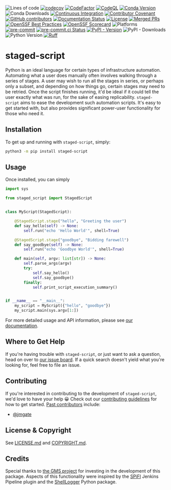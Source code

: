 ![Lines of code](https://sloc.xyz/github/sandialabs/staged-script/?category=code)
[![codecov](https://codecov.io/gh/sandialabs/staged-script/branch/master/graph/badge.svg?token=FmDStZ6FVR)](https://codecov.io/gh/sandialabs/staged-script)
[![CodeFactor](https://www.codefactor.io/repository/github/sandialabs/staged-script/badge/master)](https://www.codefactor.io/repository/github/sandialabs/staged-script/overview/master)
[![CodeQL](https://github.com/sandialabs/staged-script/actions/workflows/github-code-scanning/codeql/badge.svg)](https://github.com/sandialabs/staged-script/actions/workflows/github-code-scanning/codeql)
[![Conda Version](https://img.shields.io/conda/v/conda-forge/staged-script?label=conda-forge)](https://anaconda.org/conda-forge/staged-script)
![Conda Downloads](https://img.shields.io/conda/d/conda-forge/staged-script?label=conda-forge%20downloads)
[![Continuous Integration](https://github.com/sandialabs/staged-script/actions/workflows/continuous-integration.yml/badge.svg)](https://github.com/sandialabs/staged-script/actions/workflows/continuous-integration.yml)
[![Contributor Covenant](https://img.shields.io/badge/Contributor%20Covenant-2.1-4baaaa.svg)](CODE_OF_CONDUCT.md)
[![GitHub contributors](https://img.shields.io/github/contributors/sandialabs/staged-script.svg)](https://github.com/sandialabs/staged-script/graphs/contributors)
[![Documentation Status](https://readthedocs.org/projects/staged-script/badge/?version=latest)](https://staged-script.readthedocs.io/en/latest/?badge=latest)
[![License](https://anaconda.org/conda-forge/staged-script/badges/license.svg)](LICENSE.md)
[![Merged PRs](https://img.shields.io/github/issues-pr-closed-raw/sandialabs/staged-script.svg?label=merged+PRs)](https://github.com/sandialabs/staged-script/pulls?q=is:pr+is:merged)
[![OpenSSF Best Practices](https://bestpractices.coreinfrastructure.org/projects/8864/badge)](https://bestpractices.coreinfrastructure.org/projects/8864)
[![OpenSSF Scorecard](https://api.securityscorecards.dev/projects/github.com/sandialabs/staged-script/badge)](https://securityscorecards.dev/viewer/?uri=github.com/sandialabs/staged-script)
![Platforms](https://anaconda.org/conda-forge/staged-script/badges/platforms.svg)
[![pre-commit](https://img.shields.io/badge/pre--commit-enabled-brightgreen?logo=pre-commit)](https://github.com/pre-commit/pre-commit)
[![pre-commit.ci Status](https://results.pre-commit.ci/badge/github/sandialabs/staged-script/master.svg)](https://results.pre-commit.ci/latest/github/sandialabs/staged-script/master)
[![PyPI - Version](https://img.shields.io/pypi/v/staged-script?label=PyPI)](https://pypi.org/project/staged-script/)
![PyPI - Downloads](https://img.shields.io/pypi/dm/staged-script?label=PyPI%20downloads)
![Python Version](https://img.shields.io/badge/Python-3.10|3.11|3.12|3.13|3.14-blue.svg)
[![Ruff](https://img.shields.io/endpoint?url=https://raw.githubusercontent.com/astral-sh/ruff/main/assets/badge/v2.json)](https://github.com/astral-sh/ruff)

# staged-script

Python is an ideal language for certain types of infrastructure automation.
Automating what a user does manually often involves walking through a series of
stages.  A user may wish to run all the stages in series, or perhaps only a
subset, and depending on how things go, certain stages may need to be retried.
Once the script finishes running, it'd be ideal if it could tell the user
exactly what was run, for the sake of easing replicability.  `staged-script`
aims to ease the development such automation scripts.  It's easy to get started
with, but also provides significant power-user functionality for those who need
it.

## Installation

To get up and running with `staged-script`, simply:
```bash
python3 -m pip install staged-script
```

## Usage

Once installed, you can simply
```python
import sys

from staged_script import StagedScript


class MyScript(StagedScript):

    @StagedScript.stage("hello", "Greeting the user")
    def say_hello(self) -> None:
        self.run("echo 'Hello World'", shell=True)

    @StagedScript.stage("goodbye", "Bidding farewell")
    def say_goodbye(self) -> None:
        self.run("echo 'Goodbye World'", shell=True)

    def main(self, argv: list[str]) -> None:
        self.parse_args(argv)
        try:
            self.say_hello()
            self.say_goodbye()
        finally:
            self.print_script_execution_summary()


if __name__ == "__main__":
    my_script = MyScript({"hello", "goodbye"})
    my_script.main(sys.argv[1:])
```

For more detailed usage and API information, please see
[our documentation][docs].

[docs]: https://staged-script.readthedocs.io

## Where to Get Help

If you're having trouble with `staged-script`, or just want to ask a question,
head on over to [our issue board][issues].  If a quick search doesn't yield
what you're looking for, feel free to file an issue.

[issues]: https://github.com/sandialabs/staged-script/issues

## Contributing

If you're interested in contributing to the development of `staged-script`,
we'd love to have your help :grinning:  Check out our
[contributing guidelines](CONTRIBUTING.md) for how to get started.
[Past contributors][contributors] include:
* [@jmgate](https://github.com/jmgate)

[contributors]: https://github.com/sandialabs/staged-script/graphs/contributors

## License & Copyright

See [LICENSE.md](LICENSE.md) and [COPYRIGHT.md](COPYRIGHT.md).

## Credits

Special thanks to [the GMS project][gms] for investing in the development of
this package.  Aspects of this functionality were inspired by the
[SPiFI][spifi] Jenkins Pipeline plugin and the [ShellLogger][shelllogger]
Python package.

[gms]: https://github.com/SNL-GMS/GMS-PI25
[spifi]: https://github.com/sandialabs/SPiFI
[shelllogger]: https://github.com/sandialabs/shell-logger
